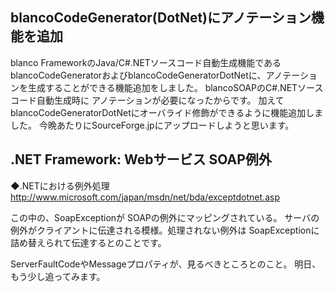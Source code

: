 ## blancoCodeGenerator(DotNet)にアノテーション機能を追加

blanco FrameworkのJava/C#.NETソースコード自動生成機能である blancoCodeGeneratorおよびblancoCodeGeneratorDotNetに、アノテーションを生成することができる機能追加をしました。
blancoSOAPのC#.NETソースコード自動生成時に アノテーションが必要になったからです。
加えて blancoCodeGeneratorDotNetにオーバライド修飾ができるように機能追加しました。
今晩あたりにSourceForge.jpにアップロードしようと思います。


## .NET Framework: Webサービス SOAP例外

◆.NETにおける例外処理 http://www.microsoft.com/japan/msdn/net/bda/exceptdotnet.asp

この中の、SoapExceptionが SOAPの例外にマッピングされている。
サーバの例外がクライアントに伝達される模様。処理されない例外は SoapExceptionに詰め替えられて伝達するとのことです。

ServerFaultCodeやMessageプロパティが、見るべきところとのこと。
明日、もう少し追ってみます。
